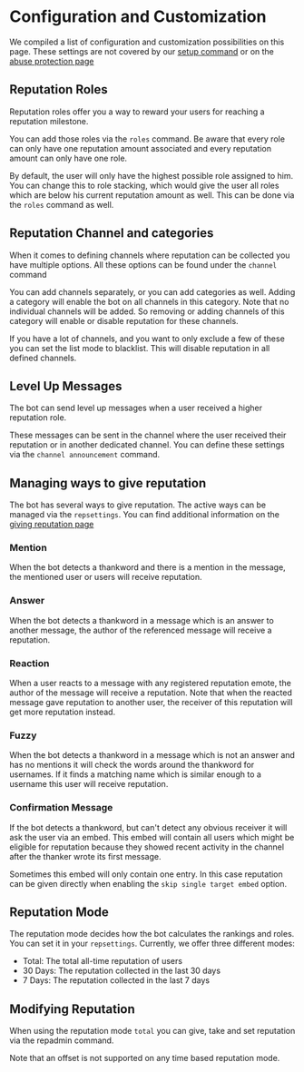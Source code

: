 # Configuration and Customization

We compiled a list of configuration and customization possibilities on this page. These settings are not covered by 
our [setup command](setup.md) or on the [abuse protection page](abuse_protection.md)

## Reputation Roles

Reputation roles offer you a way to reward your users for reaching a reputation milestone.

You can add those roles via the `roles` command. Be aware that every role can only have one reputation amount 
associated and every reputation amount can only have one role.

By default, the user will only have the highest possible role assigned to him. You can change this to role stacking, 
which would give the user all roles which are below his current reputation amount as well. This can be done via the 
`roles` command as well.

## Reputation Channel and categories

When it comes to defining channels where reputation can be collected you have multiple options. All these options 
can be found under the `channel` command

You can add channels separately, or you can add categories as well. Adding a category will enable the bot on all 
channels in this category. Note that no individual channels will be added. So removing or adding channels of this 
category will enable or disable reputation for these channels.

If you have a lot of channels, and you want to only exclude a few of these you can set the list mode to blacklist. 
This will disable reputation in all defined channels.

## Level Up Messages

The bot can send level up messages when a user received a higher reputation role.

These messages can be sent in the channel where the user received their reputation or in another dedicated channel. 
You can define these settings via the `channel announcement` command.

## Managing ways to give reputation

The bot has several ways to give reputation. The active ways can be managed via the `repsettings`. You can find 
additional information on the [giving reputation page](give_reputation.md)

### Mention

When the bot detects a thankword and there is a mention in the message, the mentioned user or users will receive 
reputation.

### Answer

When the bot detects a thankword in a message which is an answer to another message, the author of the referenced 
message will receive a reputation.

### Reaction

When a user reacts to a message with any registered reputation emote, the author of the message will receive a 
reputation. Note that when the reacted message gave reputation to another user, the receiver of this reputation will 
get more reputation instead.

### Fuzzy

When the bot detects a thankword in a message which is not an answer and has no mentions it will check the words 
around the thankword for usernames. If it finds a matching name which is similar enough to a username this user 
will receive reputation. 

### Confirmation Message

If the bot detects a thankword, but can't detect any obvious receiver it will ask the user via an embed. This embed 
will contain all users which might be eligible for reputation because they showed recent activity in the channel 
after the thanker wrote its first message.

Sometimes this embed will only contain one entry. In this case reputation can be given directly when enabling the 
`skip single target embed` option.

## Reputation Mode

The reputation mode decides how the bot calculates the rankings and roles. You can set it in your `repsettings`.
Currently, we offer three different modes:

- Total: The total all-time reputation of users
- 30 Days: The reputation collected in the last 30 days
- 7 Days: The reputation collected in the last 7 days

## Modifying Reputation

When using the reputation mode `total` you can give, take and set reputation via the repadmin command.

Note that an offset is not supported on any time based reputation mode.
